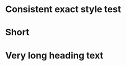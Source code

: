 # Consistent exact style test

Short
======================

Very long heading text
======================
